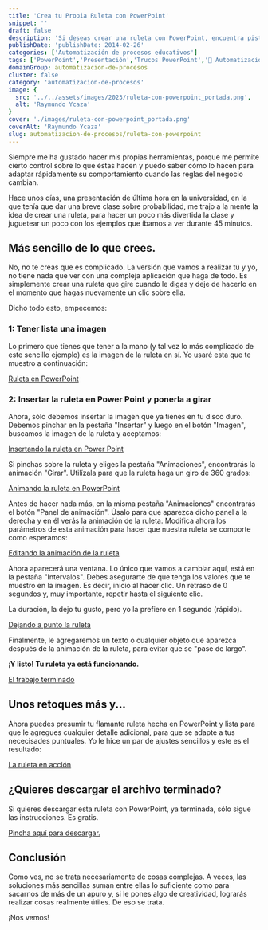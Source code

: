 ```yaml
---
title: 'Crea tu Propia Ruleta con PowerPoint'
snippet: ''
draft: false 
description: 'Si deseas crear una ruleta con PowerPoint, encuentra pistas y consejos útiles en este tutorial. Aprende cómo realizarlo de manera práctica.'
publishDate: 'publishDate: 2014-02-26'
categories: ['Automatización de procesos educativos']
tags: ['PowerPoint','Presentación','Trucos PowerPoint','🤖 Automatización con Excel']
domainGroup: automatizacion-de-procesos
cluster: false
category: 'automatizacion-de-procesos' 
image: {
  src: '../../assets/images/2023/ruleta-con-powerpoint_portada.png',
  alt: 'Raymundo Ycaza'
}
cover: './images/ruleta-con-powerpoint_portada.png'
coverAlt: 'Raymundo Ycaza'
slug: automatizacion-de-procesos/ruleta-con-powerpoint
---
```


Siempre me ha gustado hacer mis propias herramientas, porque me permite cierto control sobre lo que éstas hacen y puedo saber cómo lo hacen para adaptar rápidamente su comportamiento cuando las reglas del negocio cambian.

Hace unos días, una presentación de última hora en la universidad, en la que tenía que dar una breve clase sobre probabilidad, me trajo a la mente la idea de crear una ruleta, para hacer un poco más divertida la clase y juguetear un poco con los ejemplos que íbamos a ver durante 45 minutos.

## Más sencillo de lo que crees.

No, no te creas que es complicado. La versión que vamos a realizar tú y yo, no tiene nada que ver con una compleja aplicación que haga de todo. Es simplemente crear una ruleta que gire cuando le digas y deje de hacerlo en el momento que hagas nuevamente un clic sobre ella.

Dicho todo esto, empecemos:

### 1: Tener lista una imagen

Lo primero que tienes que tener a la mano (y tal vez lo más complicado de este sencillo ejemplo) es la imagen de la ruleta en sí. Yo usaré esta que te muestro a continuación:

[Ruleta en PowerPoint](./images/images/20140225-crea-tu-propia-ruleta-con-powerpoint000240.png)

### 2: Insertar la ruleta en Power Point y ponerla a girar

Ahora, sólo debemos insertar la imagen que ya tienes en tu disco duro. Debemos pinchar en la pestaña "Insertar" y luego en el botón "Imagen", buscamos la imagen de la ruleta y aceptamos:

[Insertando la ruleta en Power Point](./images/20140225-crea-tu-propia-ruleta-con-powerpoint000241.png)

Si pinchas sobre la ruleta y eliges la pestaña "Animaciones", encontrarás la animación "Girar". Utilízala para que la ruleta haga un giro de 360 grados:

[Animando la ruleta en PowerPoint](./images/20140225-crea-tu-propia-ruleta-con-powerpoint000242.png)

Antes de hacer nada más, en la misma pestaña "Animaciones" encontrarás el botón "Panel de animación". Úsalo para que aparezca dicho panel a la derecha y en él verás la animación de la ruleta. Modifica ahora los parámetros de esta animación para hacer que nuestra ruleta se comporte como esperamos:

[Editando la animación de la ruleta](./images/20140225-crea-tu-propia-ruleta-con-powerpoint000243.png)

Ahora aparecerá una ventana. Lo único que vamos a cambiar aquí, está en la pestaña "Intervalos". Debes asegurarte de que tenga los valores que te muestro en la imagen. Es decir, inicio al hacer clic. Un retraso de 0 segundos y, muy importante, repetir hasta el siguiente clic.

La duración, la dejo tu gusto, pero yo la prefiero en 1 segundo (rápido).

[Dejando a punto la ruleta](./images/20140225-crea-tu-propia-ruleta-con-powerpoint000244.png)

Finalmente, le agregaremos un texto o cualquier objeto que aparezca después de la animación de la ruleta, para evitar que se "pase de largo".

**¡Y listo! Tu ruleta ya está funcionando.**

[El trabajo terminado](./images/20140225-crea-tu-propia-ruleta-con-powerpoint000245.png)

## Unos retoques más y...

Ahora puedes presumir tu flamante ruleta hecha en PowerPoint y lista para que le agregues cualquier detalle adicional, para que se adapte a tus nececisades puntuales. Yo le hice un par de ajustes sencillos y este es el resultado:

[La ruleta en acción](./images/20140225-crea-tu-propia-ruleta-en-powerpoint_animacion.gif)

## ¿Quieres descargar el archivo terminado?

Si quieres descargar esta ruleta con PowerPoint, ya terminada, sólo sigue las instrucciones. Es gratis.

[Pincha aquí para descargar.](http://raymundoycaza.com/wp-content/uploads//20140225-crea-tu-propia-ruleta-en-powerpoint_descarga.pptx "Descarga la ruleta en PowerPoint")

## Conclusión

Como ves, no se trata necesariamente de cosas complejas. A veces, las soluciones más sencillas suman entre ellas lo suficiente como para sacarnos de más de un apuro y, si le pones algo de creatividad, lograrás realizar cosas realmente útiles. De eso se trata.

¡Nos vemos!
